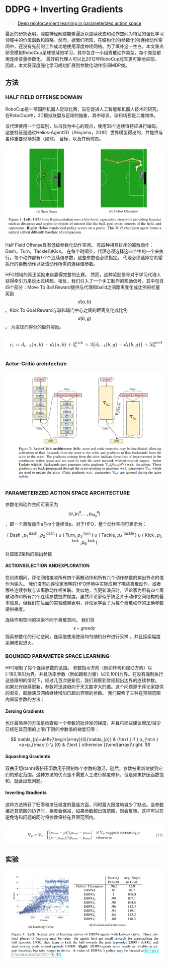 # DDPG + Inverting Gradients

> [Deep reinforcement learning in parameterized action space](https://arxiv.org/abs/1511.04143)

最近的研究表明，深度神经网络能够逼近以连续状态和动作空间为特征的强化学习领域中的价值函数和策略。然而，据我们所知，在结构化的\(参数化的\)连续动作空间中，还没有先前的工作成功地使用深度神经网络。为了填补这一空白，本文重点研究模拟RoboCup足球领域的学习，其中包含一小组离散动作类型，每个类型都用连续变量参数化。 最好的代理人可以比2012年RoboCup冠军更可靠地进球。 因此，本文将深度强化学习成功扩展到参数化动作空间MDP类。

## 方法

### HALF FIELD OFFENSE DOMAIN

RoboCup是一项国际机器人足球比赛，旨在促进人工智能和机器人技术的研究。在RoboCup中，2D模拟联盟与足球的抽象，其中球员，球和场都是二维物体。

该代理使用一个低级别，以自我为中心的观点，使用58个连续值特征进行编码。这些特征是通过Helios-Agent2D（Akiyama，2010）世界模型得出的，并提供与各种重要现场对象（如球， 目标，以及其他球员。

![](../../.gitbook/assets/image%20%2847%29.png)

Half Field Offense具有低级参数化动作空间。 有四种相互排斥的离散动作：Dash，Turn，Tackle和Kick。 在每个时间步，代理必须选择这四个中的一个来执行。每个动作都有1-2个连续值参数，这些参数也必须指定。 代理必须选择它希望执行的离散动作以及该动作所需的连续值参数。

HFO领域的真正奖励来自赢得完整的比赛。 然而，这种奖励信号对于学习代理人获得牵引力来说太过稀疏。相反，我们引入了一个手工制作的奖励信号，其中包含四个部分：Move To Ball Reward提供与代理和balld之间距离变化成比例的标量奖励 $$d(a, b)$$ 。Kick To Goal Reward与球和球门中心之间的距离变化成比例 $$d(b, g)$$ 。 为进球而得分的额外奖励。

![](../../.gitbook/assets/image%20%28145%29.png)

### Actor-Critic architecture

![](../../.gitbook/assets/image%20%28109%29.png)

### PARAMETERIZED ACTION SPACE ARCHITECTURE

参数化的动作空间可表示为 $$\left(a, p_{1}^{a}, \ldots, p_{m_{a}}^{a}\right)$$ ，即一个离散动作a与m个连续值p。对于HFO，整个动作空间可表示为：

$$
\left(\text { Dash }, p_{1}^{\text { dash }}, p_{2}^{\text { dash }}\right) \cup\left(\text { Turn, } p_{3}^{\text { turn }}\right) \cup\left(\text { Tackle, } p_{4}^{\text { tackle }}\right) \cup\left(\text { Kick }, p_{5}^{\text { kick }}, p_{6}^{\text { kick }}\right)
$$

对应图2架构的输出参数

#### ACTIONSELECTION ANDEXPLORATION

在训练期间，评论网络接收所有四个离散动作和所有六个动作参数的输出节点的值作为输入。 我们没有向评论家表明在HFO环境中实际应用了哪些离散动作，或者哪些连续参数与该离散动作相关联。类似地，当更新演员时，评论家为所有四个离散动作和所有六个连续参数提供梯度。虽然评论家似乎缺乏关于动作空间结构的基本信息，但我们在后面的实验结果表明，评论家学会了为每个离散动作的正确参数提供梯度。

连续作用空间的探索不同于离散空间。 我们将 $$\epsilon-greedy$$探索参数化的行动空间，连续值使用使用均匀随机分布进行采样 。并且探索幅度采用模拟退火。

### BOUNDED PARAMETER SPACE LEARNING

HFO限制了每个连续参数的范围。 参数指示方向（例如转弯和踢动方向）以\[-180,180\]为界，并且功率参数（例如踢和力量）以\[0,100\]为界。在没有强制执行这些限制的情况下，经过几百次更新后，我们观察到常规超出边界的连续参数。 如果允许继续更新，参数将迅速趋向于天文数字大的值。这个问题源于评论家提供的渐变，鼓励演员网络继续增加已超出界限的参数。 我们探索了三种在预期范围内保留参数的方法：

#### Zeroing Gradients

也许最简单的方法是检查每一个参数的批评家的梯度，并且将那些建议增加/减少已经在其范围的上限/下限的参数值的梯度归零：

$$
\nabla_{p}=\left\{\begin{array}{ll}{\nabla_{p}} & {\text { if } p_{\min }<p<p_{\max }} \\ {0} & {\text { otherwise }}\end{array}\right.
$$

#### Squashing Gradients

双曲正切\(tanh\)等挤压函数用于限制每个参数的激活。随后，参数被重新缩放到它们的预定范围。这种方法的优点是不需要人工进行梯度修补，但是如果挤压函数饱和，就会出现问题。

#### Inverting Gradients

这种方法捕获了归零和挤压梯度的最佳方面，同时最大限度地减少了缺点。当参数接近其范围的边界时，梯度会缩减，如果参数超出值范围，则会反转。这样可以在避免饱和问题的同时将参数保持在界限范围内。

![](../../.gitbook/assets/image%20%28127%29.png)

## 实验

![](../../.gitbook/assets/image%20%2843%29.png)


